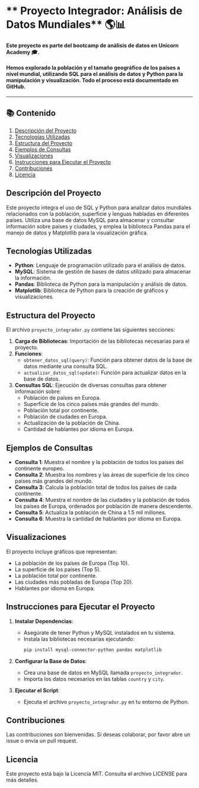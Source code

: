 #  ** Proyecto Integrador: Análisis de Datos Mundiales** 🌎📊

#### Este proyecto es parte del bootcamp de análisis de datos en Unicorn Academy 🎓. 
#### Hemos explorado la población y el tamaño geográfico de los países a nivel mundial, utilizando SQL para el análisis de datos y Python para la manipulación y visualización. Todo el proceso está documentado en GitHub.
---


## 📚 Contenido
1. [Descripción del Proyecto](#descripción-del-proyecto)
2. [Tecnologías Utilizadas](#tecnologías-utilizadas)
3. [Estructura del Proyecto](#estructura-del-proyecto)
4. [Ejemplos de Consultas](#ejemplos-de-consultas)
5. [Visualizaciones](#visualizaciones)
6. [Instrucciones para Ejecutar el Proyecto](#instrucciones-para-ejecutar-el-proyecto)
7. [Contribuciones](#contribuciones)
8. [Licencia](#licencia)

## **Descripción del Proyecto**
Este proyecto integra el uso de SQL y Python para analizar datos mundiales relacionados con la población, superficie y lenguas habladas en diferentes países. Utiliza una base de datos MySQL para almacenar y consultar información sobre países y ciudades, y emplea la biblioteca Pandas para el manejo de datos y Matplotlib para la visualización gráfica.

## **Tecnologías Utilizadas**
- **Python**: Lenguaje de programación utilizado para el análisis de datos.
- **MySQL**: Sistema de gestión de bases de datos utilizado para almacenar la información.
- **Pandas**: Biblioteca de Python para la manipulación y análisis de datos.
- **Matplotlib**: Biblioteca de Python para la creación de gráficos y visualizaciones.

## **Estructura del Proyecto**
El archivo `proyecto_integrador.py` contiene las siguientes secciones:

1. **Carga de Bibliotecas**: Importación de las bibliotecas necesarias para el proyecto.
2. **Funciones**:
   - `obtener_datos_sql(query)`: Función para obtener datos de la base de datos mediante una consulta SQL.
   - `actualizar_datos_sql(update)`: Función para actualizar datos en la base de datos.
3. **Consultas SQL**: Ejecución de diversas consultas para obtener información sobre:
   - Población de países en Europa.
   - Superficie de los cinco países más grandes del mundo.
   - Población total por continente.
   - Población de ciudades en Europa.
   - Actualización de la población de China.
   - Cantidad de hablantes por idioma en Europa.

## **Ejemplos de Consultas**
- **Consulta 1**: Muestra el nombre y la población de todos los países del continente europeo.
- **Consulta 2**: Muestra los nombres y las áreas de superficie de los cinco países más grandes del mundo.
- **Consulta 3**: Calcula la población total de todos los países de cada continente.
- **Consulta 4**: Muestra el nombre de las ciudades y la población de todos los países de Europa, ordenados por población de manera descendente.
- **Consulta 5**: Actualiza la población de China a 1.5 mil millones.
- **Consulta 6**: Muestra la cantidad de hablantes por idioma en Europa.

## **Visualizaciones**
El proyecto incluye gráficos que representan:
- La población de los países de Europa (Top 10).
- La superficie de los países (Top 5).
- La población total por continente.
- Las ciudades más pobladas de Europa (Top 20).
- Hablantes por idioma en Europa.

## **Instrucciones para Ejecutar el Proyecto**
1. **Instalar Dependencias**:
   - Asegúrate de tener Python y MySQL instalados en tu sistema.
   - Instala las bibliotecas necesarias ejecutando:
     ```bash
     pip install mysql-connector-python pandas matplotlib
     ```

2. **Configurar la Base de Datos**:
   - Crea una base de datos en MySQL llamada `proyecto_integrador`.
   - Importa los datos necesarios en las tablas `country` y `city`.

3. **Ejecutar el Script**:
   - Ejecuta el archivo `proyecto_integrador.py` en tu entorno de Python.

## **Contribuciones**
Las contribuciones son bienvenidas. Si deseas colaborar, por favor abre un issue o envía un pull request.

## **Licencia**
Este proyecto está bajo la Licencia MIT. Consulta el archivo LICENSE para más detalles.
